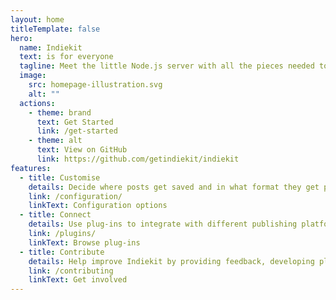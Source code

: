 ```yaml
---
layout: home
titleTemplate: false
hero:
  name: Indiekit
  text: is for everyone
  tagline: Meet the little Node.js server with all the pieces needed to share your content with the open, independent web.
  image:
    src: homepage-illustration.svg
    alt: ""
  actions:
    - theme: brand
      text: Get Started
      link: /get-started
    - theme: alt
      text: View on GitHub
      link: https://github.com/getindiekit/indiekit
features:
  - title: Customise
    details: Decide where posts get saved and in what format they get published. Customise the web interface to your language.
    link: /configuration/
    linkText: Configuration options
  - title: Connect
    details: Use plug-ins to integrate with different publishing platforms and syndicate content to third-party networks.
    link: /plugins/
    linkText: Browse plug-ins
  - title: Contribute
    details: Help improve Indiekit by providing feedback, developing plug-ins or adding a new localisation.
    link: /contributing
    linkText: Get involved
---
```

